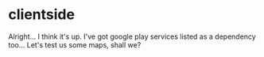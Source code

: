 # clientside

Alright... I think it's up. I've got google play services listed as a dependency too... Let's test us some maps, shall we?
